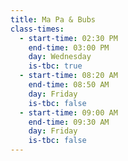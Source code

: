 ```yaml
---
title: Ma Pa & Bubs
class-times:
  - start-time: 02:30 PM
    end-time: 03:00 PM
    day: Wednesday
    is-tbc: true
  - start-time: 08:20 AM
    end-time: 08:50 AM
    day: Friday
    is-tbc: false
  - start-time: 09:00 AM
    end-time: 09:30 AM
    day: Friday
    is-tbc: false
---
```

